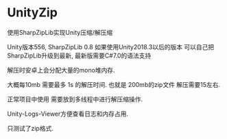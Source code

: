 # UnityZip
使用SharpZipLib实现Unity压缩/解压缩

Unity版本556, SharpZipLib 0.8
如果使用Unity2018.3以后的版本 可以自己把SharpZipLib升级到最新, 最新版需要C#7.0的语法支持

解压时安卓上会分配大量的mono堆内存.

大概每10mb 需要最多 1s 的解压时间. 也就是 200mb的zip文件 解压需要15左右.

正常项目中使用 需要放到多线程中进行解压缩操作.

Unity-Logs-Viewer方便查看日志和内存占用.

只测试了zip格式.

